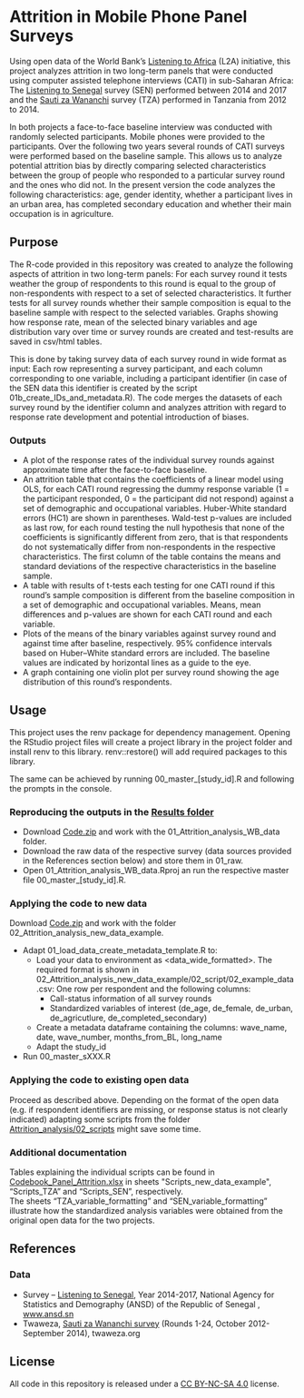 # Attrition in Mobile Phone Panel Surveys

Using open data of the World Bank’s [Listening to Africa](https://www.worldbank.org/en/programs/listening-to-africa) (L2A) initiative, this project analyzes attrition in two long-term panels that were conducted using computer assisted telephone interviews (CATI) in sub-Saharan Africa: The [Listening to Senegal](https://www.ansd.sn/index.php?option=com_content&view=article&id=344) survey (SEN) performed between 2014 and 2017 and the [Sauti za Wananchi](https://www.twaweza.org/go/sauti-za-wananchi-english) survey (TZA) performed in Tanzania from 2012 to 2014.<br>

In both projects a face-to-face baseline interview was conducted with randomly selected participants. Mobile phones were provided to the participants. 
Over the following two years several rounds of CATI surveys were performed based on the baseline sample. 
This allows us to analyze potential attrition bias by directly comparing selected characteristics between the group of people who responded to a particular survey round and the ones who did not. In the present version the code analyzes the following characteristics: age, gender identity, whether a participant lives in an urban area, has completed secondary education and whether their main occupation is in agriculture. 

## Purpose
The R-code provided in this repository was created to analyze the following aspects of attrition in two long-term panels: For each survey round it tests weather the group of respondents to this round is equal to the group of non-respondents with respect to a set of selected characteristics. It further tests for all survey rounds whether their sample composition is equal to the baseline sample with respect to the selected variables. Graphs showing how response rate, mean of the selected binary variables and age distribution vary over time or survey rounds are created and test-results are saved in csv/html tables. 

This is done by taking survey data of each survey round in wide format as input: Each row representing a survey participant, and each column corresponding to one variable, including a participant identifier (in case of the SEN data this identifier is created by the script 01b_create_IDs_and_metadata.R). The code merges the datasets of each survey round by the identifier column and analyzes attrition with regard to response rate development and potential introduction of biases. 

### Outputs
* A plot of the response rates of the individual survey rounds against approximate time after the face-to-face baseline.
* An attrition table that contains the coefficients of a linear model using OLS, for each CATI round regressing the dummy response variable (1 = the participant responded, 0 = the participant did not respond) against a set of demographic and occupational variables. Huber-White standard errors (HC1) are shown in parentheses. Wald-test p-values are included as last row, for each round testing the null hypothesis that none of the coefficients is significantly different from zero, that is that respondents do not systematically differ from non-respondents in the respective characteristics. The first column of the table contains the means and standard deviations of the respective characteristics in the baseline sample. 
* A table with results of t-tests each testing for one CATI round if this round’s sample composition is different from the baseline composition in a set of demographic and occupational variables. Means, mean differences and p-values are shown for each CATI round and each variable. 
* Plots of the means of the binary variables against survey round and against time after baseline, respectively. 95% confidence intervals based on Huber–White standard errors are included. The baseline values are indicated by horizontal lines as a guide to the eye. 
* A graph containing one violin plot per survey round showing the age distribution of this round’s respondents.    

## Usage

This project uses the renv package for dependency management.
Opening the RStudio project files will create a project library in the project folder and install renv to this library. renv::restore() will add required packages to this library. 

The same can be achieved by running 00_master_[study_id].R and following the prompts in the console.
    
### Reproducing the outputs in the [Results folder](https://github.com/jmroemer/Attrition_in_Mobile_Phone_Panel_Surveys/tree/main/Results)
* Download [Code.zip]( https://github.com/jmroemer/Attrition_in_Mobile_Phone_Panel_Surveys/blob/main/Code.zip) and work with the 01_Attrition_analysis_WB_data folder. 
* Download the raw data of the respective survey (data sources provided in the References section below) and store them in 01_raw. 
* Open 01_Attrition_analysis_WB_data.Rproj an run the respective master file 00_master_[study_id].R. 


### Applying the code to new data
Download [Code.zip]( https://github.com/jmroemer/Attrition_in_Mobile_Phone_Panel_Surveys/blob/main/Code.zip) and work with the folder 02_Attrition_analysis_new_data_example. 

* Adapt 01_load_data_create_metadata_template.R to:
    * Load your data to environment as <data_wide_formatted>. The required format is shown in 02_Attrition_analysis_new_data_example/02_script/02_example_data.csv: One row per respondent and the following columns:
        * Call-status information of all survey rounds 
        * Standardized variables of interest (de_age, de_female, de_urban, de_agricutlure, de_completed_secondary)
    * Create a metadata dataframe <waves> containing the columns: wave_name, date, wave_number, months_from_BL, long_name
    * Adapt the study_id
* Run 00_master_sXXX.R
    
### Applying the code to existing open data    
Proceed as described above. Depending on the format of the open data (e.g. if respondent identifiers are missing, or response status is not clearly indicated) adapting some scripts from the folder [Attrition_analysis/02_scripts](https://github.com/jmroemer/Attrition_in_Mobile_Phone_Panel_Surveys/tree/main/Attrition_analysis/02_script) might save some time. 

### Additional documentation
Tables explaining the individual scripts can be found in [Codebook_Panel_Attrition.xlsx](https://github.com/jmroemer/Attrition_in_Mobile_Phone_Panel_Surveys/blob/main/Codebook_Panel_Attrition.xlsx) in sheets "Scripts_new_data_example", “Scripts_TZA” and “Scripts_SEN”, respectively.<br>
The sheets “TZA_variable_formatting” and “SEN_variable_formatting” illustrate how the standardized analysis variables were obtained from the original open data for the two projects. 

## References
### Data
* Survey – [Listening to Senegal]( https://www.ansd.sn/index.php?option=com_content&view=article&id=344), Year 2014-2017, National Agency for Statistics and Demography (ANSD) of the Republic of Senegal , www.ansd.sn
* Twaweza, [Sauti za Wananchi survey]( https://www.twaweza.org/go/sauti-za-wananchi-english) (Rounds 1-24, October 2012-September 2014), twaweza.org

## License 
All code in this repository is released under a [CC BY-NC-SA 4.0](https://creativecommons.org/licenses/by-nc-sa/4.0/) license.
